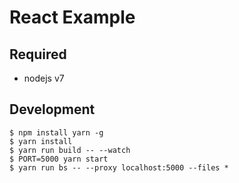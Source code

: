 # React Example

## Required
 - nodejs v7

## Development

```
$ npm install yarn -g
$ yarn install
$ yarn run build -- --watch
$ PORT=5000 yarn start
$ yarn run bs -- --proxy localhost:5000 --files *
```
